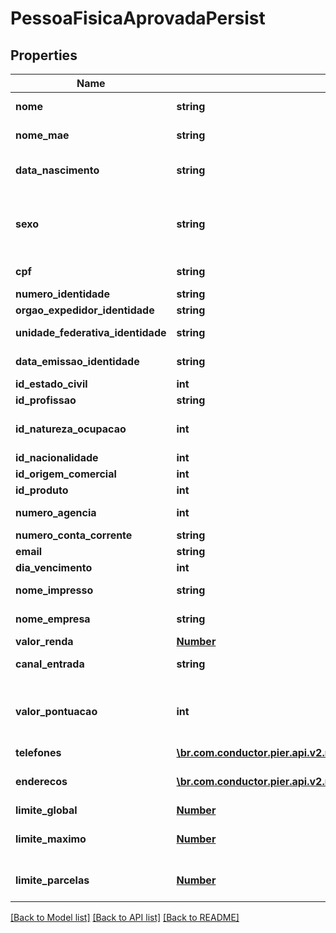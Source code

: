 # PessoaFisicaAprovadaPersist

## Properties
Name | Type | Description | Notes
------------ | ------------- | ------------- | -------------
**nome** | **string** | Apresenta o nome completo da pessoa fisica. | 
**nome_mae** | **string** | Apresenta o nome da m\u00C3\u00A3e da pessoa fisica | [optional] 
**data_nascimento** | **string** | Data de Nascimento da Pessoa. Essa data deve ser informada no formato aaaa-MM-dd. | [optional] 
**sexo** | **string** | C\u00C3\u00B3digo de identifica\u00C3\u00A7\u00C3\u00A3o do sexo da Pessoa, quando PF, sendo: (\&quot;M\&quot;: Masculino), (\&quot;F\&quot;: Feminino). | [optional] 
**cpf** | **string** | N\u00C3\u00BAmero do Cadastro de Pessoa Fisica (CPF) | 
**numero_identidade** | **string** | N\u00C3\u00BAmero da Identidade | [optional] 
**orgao_expedidor_identidade** | **string** | Org\u00C3\u00A3o expedidor do RG. | [optional] 
**unidade_federativa_identidade** | **string** | Sigla da Unidade Federativa de onde foi expedido a Identidade | [optional] 
**data_emissao_identidade** | **string** | Data emiss\u00C3\u00A3o da identidade no formato aaaa-MM-dd | [optional] 
**id_estado_civil** | **int** | Id Estado civil da pessoa fisica | [optional] 
**id_profissao** | **string** | Profiss\u00C3\u00A3o da pessoa fisica | [optional] 
**id_natureza_ocupacao** | **int** | Id Natureza Ocupa\u00C3\u00A7\u00C3\u00A3o da pessoa fisica | [optional] 
**id_nacionalidade** | **int** | Id Nacionalidade da pessoa fisica | [optional] 
**id_origem_comercial** | **int** | Id da origem comercial | 
**id_produto** | **int** | Id do produto | 
**numero_agencia** | **int** | N\u00C3\u00BAmero da ag\u00C3\u00AAncia. | [optional] 
**numero_conta_corrente** | **string** | N\u00C3\u00BAmero da conta corrente. | [optional] 
**email** | **string** | Email da pessoa fisica | [optional] 
**dia_vencimento** | **int** | Dia vencimento | 
**nome_impresso** | **string** | Nome que deve ser impresso no cart\u00C3\u00A3o | [optional] 
**nome_empresa** | **string** | Nome que deve ser impresso no cart\u00C3\u00A3o | [optional] 
**valor_renda** | [**Number**](Number.md) | Apresenta o valor da renda compravada | [optional] 
**canal_entrada** | **string** | Indica o canal pelo qual o cadastro do cliente foi realizado | [optional] 
**valor_pontuacao** | **int** | Indica o valor da pontua\u00C3\u00A7\u00C3\u00A3o atribuido ao cliente (caso n\u00C3\u00A3o informado ser\u00C3\u00A1 atribuido o valor = 0) | [optional] 
**telefones** | [**\br.com.conductor.pier.api.v2.model\TelefonePessoaAprovadaPersist[]**](TelefonePessoaAprovadaPersist.md) | Apresenta os telefones da empresa | [optional] 
**enderecos** | [**\br.com.conductor.pier.api.v2.model\EnderecoAprovadoPersist[]**](EnderecoAprovadoPersist.md) | Pode ser informado os seguintes tipos de endere\u00C3\u00A7o: Residencial, Comercial, e Outros | 
**limite_global** | [**Number**](Number.md) | Valor do Limite Global | 
**limite_maximo** | [**Number**](Number.md) | Valor m\u00C3\u00A1ximo do limite de cr\u00C3\u00A9dito para realizar transa\u00C3\u00A7\u00C3\u00B5es | 
**limite_parcelas** | [**Number**](Number.md) | Valor do limite de cr\u00C3\u00A9dito acumulado da soma das parcelas das compras | 

[[Back to Model list]](../README.md#documentation-for-models) [[Back to API list]](../README.md#documentation-for-api-endpoints) [[Back to README]](../README.md)


